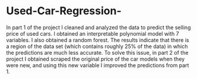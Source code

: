 # Used-Car-Regression-
In part 1 of the project I cleaned and analyzed the data to predict the selling price of used cars. I obtained an interpretable polynomial model with 7 variables. I also obtained a random forest. The results indicate that there is a region of the data set (which contains roughly 25% of the data) in which the predictions are much less accurate. To solve this issue, in part 2 of the project I obtained scraped the original price of the car models when they were new, and using this new variable I improved the predictions from part 1. 
